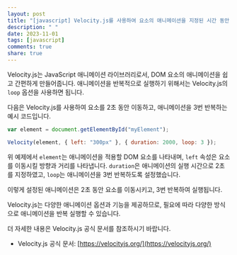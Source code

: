 ```yaml
---
layout: post
title: "[javascript] Velocity.js를 사용하여 요소의 애니메이션을 지정된 시간 동안 반복적으로 실행할 수 있나요?"
description: " "
date: 2023-11-01
tags: [javascript]
comments: true
share: true
---
```


Velocity.js는 JavaScript 애니메이션 라이브러리로서, DOM 요소의 애니메이션을 쉽고 간편하게 만들어줍니다. 애니메이션을 반복적으로 실행하기 위해서는 Velocity.js의 `loop` 옵션을 사용하면 됩니다.

다음은 Velocity.js를 사용하여 요소를 2초 동안 이동하고, 애니메이션을 3번 반복하는 예시 코드입니다.

```javascript
var element = document.getElementById("myElement");

Velocity(element, { left: "300px" }, { duration: 2000, loop: 3 });
```

위 예제에서 `element`는 애니메이션을 적용할 DOM 요소를 나타내며, `left` 속성은 요소를 이동시킬 방향과 거리를 나타냅니다. `duration`은 애니메이션의 실행 시간으로 2초를 지정하였고, `loop`는 애니메이션을 3번 반복하도록 설정했습니다.

이렇게 설정된 애니메이션은 2초 동안 요소를 이동시키고, 3번 반복하여 실행됩니다.

Velocity.js는 다양한 애니메이션 옵션과 기능을 제공하므로, 필요에 따라 다양한 방식으로 애니메이션을 반복 실행할 수 있습니다.

더 자세한 내용은 Velocity.js 공식 문서를 참조하시기 바랍니다.

- Velocity.js 공식 문서: [https://velocityjs.org/](https://velocityjs.org/)